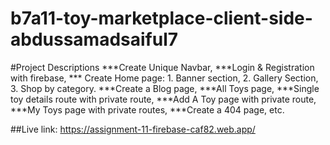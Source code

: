 # b7a11-toy-marketplace-client-side-abdussamadsaiful7

#Project Descriptions
***Create Unique Navbar,
***Login & Registration with firebase,
*** Create Home page:
           1. Banner section,
           2. Gallery Section,
           3. Shop by category.
***Create a Blog page,
***All Toys page,
***Single toy details route with private route,
***Add A Toy page with private route,
***My Toys page with private routes,
***Create a 404 page, etc.


##Live link: https://assignment-11-firebase-caf82.web.app/
